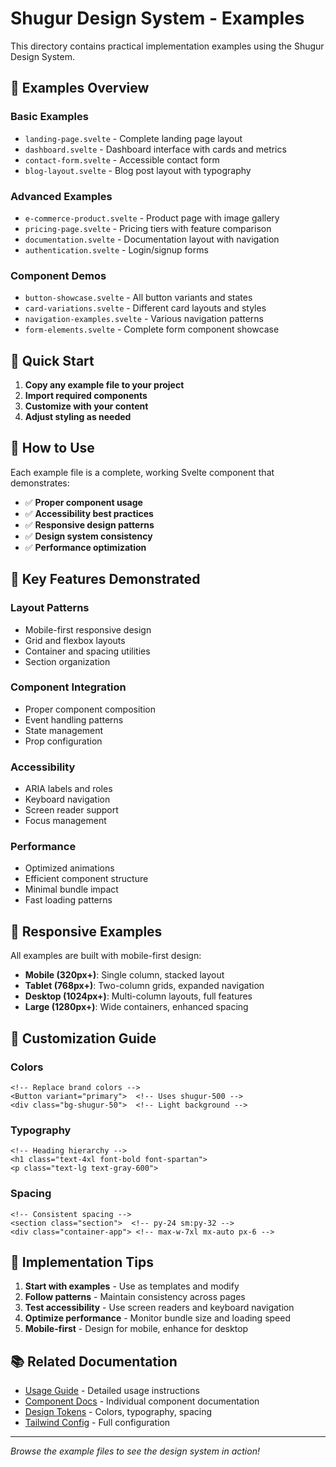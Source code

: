# Shugur Design System - Examples

This directory contains practical implementation examples using the Shugur Design System.

## 📁 Examples Overview

### Basic Examples
- `landing-page.svelte` - Complete landing page layout
- `dashboard.svelte` - Dashboard interface with cards and metrics
- `contact-form.svelte` - Accessible contact form
- `blog-layout.svelte` - Blog post layout with typography

### Advanced Examples
- `e-commerce-product.svelte` - Product page with image gallery
- `pricing-page.svelte` - Pricing tiers with feature comparison
- `documentation.svelte` - Documentation layout with navigation
- `authentication.svelte` - Login/signup forms

### Component Demos
- `button-showcase.svelte` - All button variants and states
- `card-variations.svelte` - Different card layouts and styles
- `navigation-examples.svelte` - Various navigation patterns
- `form-elements.svelte` - Complete form component showcase

## 🚀 Quick Start

1. **Copy any example file to your project**
2. **Import required components**
3. **Customize with your content**
4. **Adjust styling as needed**

## 📖 How to Use

Each example file is a complete, working Svelte component that demonstrates:

- ✅ **Proper component usage**
- ✅ **Accessibility best practices**
- ✅ **Responsive design patterns**
- ✅ **Design system consistency**
- ✅ **Performance optimization**

## 🎯 Key Features Demonstrated

### Layout Patterns
- Mobile-first responsive design
- Grid and flexbox layouts
- Container and spacing utilities
- Section organization

### Component Integration
- Proper component composition
- Event handling patterns
- State management
- Prop configuration

### Accessibility
- ARIA labels and roles
- Keyboard navigation
- Screen reader support
- Focus management

### Performance
- Optimized animations
- Efficient component structure
- Minimal bundle impact
- Fast loading patterns

## 📱 Responsive Examples

All examples are built with mobile-first design:

- **Mobile (320px+)**: Single column, stacked layout
- **Tablet (768px+)**: Two-column grids, expanded navigation
- **Desktop (1024px+)**: Multi-column layouts, full features
- **Large (1280px+)**: Wide containers, enhanced spacing

## 🎨 Customization Guide

### Colors
```svelte
<!-- Replace brand colors -->
<Button variant="primary">  <!-- Uses shugur-500 -->
<div class="bg-shugur-50">  <!-- Light background -->
```

### Typography
```svelte
<!-- Heading hierarchy -->
<h1 class="text-4xl font-bold font-spartan">
<p class="text-lg text-gray-600">
```

### Spacing
```svelte
<!-- Consistent spacing -->
<section class="section">  <!-- py-24 sm:py-32 -->
<div class="container-app"> <!-- max-w-7xl mx-auto px-6 -->
```

## 🔧 Implementation Tips

1. **Start with examples** - Use as templates and modify
2. **Follow patterns** - Maintain consistency across pages
3. **Test accessibility** - Use screen readers and keyboard navigation
4. **Optimize performance** - Monitor bundle size and loading speed
5. **Mobile-first** - Design for mobile, enhance for desktop

## 📚 Related Documentation

- [Usage Guide](../docs/Usage.md) - Detailed usage instructions
- [Component Docs](../docs/) - Individual component documentation
- [Design Tokens](../tokens/) - Colors, typography, spacing
- [Tailwind Config](../tokens/tailwind.config.js) - Full configuration

---

*Browse the example files to see the design system in action!*
